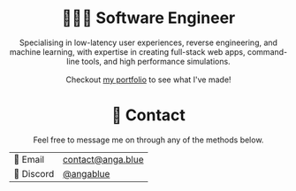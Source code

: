 <div align="center">
    <h1>🧑🏻‍💻 Software Engineer</h1>
    <p>Specialising in low-latency user experiences, reverse engineering, and machine learning, with expertise in creating full-stack web apps, command-line tools, and high performance simulations.</p>
    <p style="margin-top: 16px">Checkout <a href="https://anga.blue">my portfolio</a> to see what I've made!</p>
    <h1>💬 Contact</h1>
        <p>Feel free to message me on through any of the methods below.</p>
        <table style="margin: 0 auto; border: none; text-align: left;">
        <tr><td>📧 Email</td><td><a href="mailto:contact@anga.blue">contact@anga.blue</a></td></tr>
        <tr><td>💬 Discord</td><td><a href="https://anga.blue/discord">@angablue</a></td></tr>
    </table>
</div>
